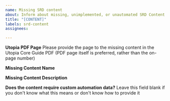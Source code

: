 ```yaml
---
name: Missing SRD content
about: Inform about missing, unimplemented, or unautomated SRD Content
title: "[CONTENT]"
labels: srd-content
assignees: 

---
```


**Utopia PDF Page**
Please provide the page to the missing content in the Utopia Core Guide PDF (PDF page itself is preferred, rather than the on-page number)

**Missing Content Name**

**Missing Content Description**

**Does the content require custom automation data?** 
Leave this field blank if you don't know what this means or don't know how to provide it
